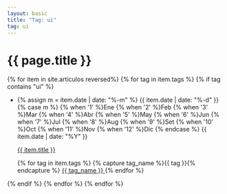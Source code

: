 ```yaml
---
layout: basic
title: "Tag: ui"
tag: ui
---
```


<h1>{{ page.title }}</h1>

{% for item in site.articulos reversed%}
{% for tag in item.tags %}
{% if tag contains "ui" %}
<ul>
    <li class="tag-list-date">
        <p class="first-date">
            {% assign m = item.date | date: "%-m" %}
            {{ item.date | date: "%-d" }}
            {% case m %}
            {% when '1' %}Ene
            {% when '2' %}Feb
            {% when '3' %}Mar
            {% when '4' %}Abr
            {% when '5' %}May
            {% when '6' %}Jun
            {% when '7' %}Jul
            {% when '8' %}Aug
            {% when '9' %}Set
            {% when '10' %}Oct
            {% when '11' %}Nov
            {% when '12' %}Dic
            {% endcase %}
            {{ item.date | date: "%Y" }}
        </p>
        <a class="link-list" href="{{ item.url | prepend: site.baseurl }}">
            {{ item.title }}
        </a>
        <p class="push">
            {% for tag in item.tags %}
            {% capture tag_name %}{{ tag }}{% endcapture %}
            <a href="/blog-de-bolsillo/tag/{{ tag_name }}">
                <span class="tag-highligher">
                    <nobr class="tag-cuadro">{{ tag_name }}</nobr>
                </span>
            </a>
            {% endfor %}
        </p>
    </li>
</ul>
{% endif %}
{% endfor %}
{% endfor %}